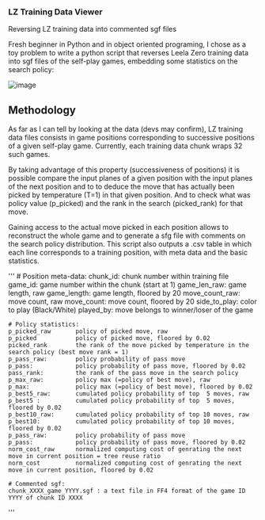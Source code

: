 ### LZ Training Data Viewer
Reversing LZ training data into commented sgf files

Fresh beginner in Python and in object oriented programing, I chose as a toy problem to write a python script that reverses Leela Zero training data into sgf files of the self-play games, embedding some statistics on the search policy:

![image](https://user-images.githubusercontent.com/37498331/46257726-b7b93a00-c4be-11e8-9a2f-978c3c632e3c.png)

## Methodology

As far as I can tell by looking at the data (devs may confirm), LZ training data files consists in game positions corresponding to successive positions of a given self-play game. Currently, each training data chunk wraps 32 such games.

By taking advantage of this property (successiveness of positions) it is possible compare the input planes of a given position with the input planes of the next position and to to deduce the move that has actually been picked by temperature (T=1) in that given position. And to check what was policy value (p_picked) and the rank in the search (picked_rank) for that move.

Gaining access to the actual move picked in each position allows to reconstruct the whole game and to generate a sfg file with comments on the search policy distribution. This script also outputs a .csv table in which each line corresponds to a training position, with meta data and the basic statistics.

'''
    # Position meta-data:
    chunk_id:          chunk number within training file
    game_id:           game number within the chunk (start at 1)
    game_len_raw:      game length, raw
    game_length:       game length, floored by 20
    move_count_raw:    move count, raw
    move_count:        move count, floored by 20
    side_to_play:      color to play (Black/White)
    played_by:         move belongs to winner/loser of the game
    
    # Policy statistics:
    p_picked_raw       policy of picked move, raw
    p_picked           policy of picked move, floored by 0.02
    picked_rank        the rank of the move picked by temperature in the search policy (best move rank = 1)
    p_pass_raw:        policy probability of pass move
    p_pass:            policy probability of pass move, floored by 0.02
    pass_rank:         the rank of the pass move in the search policy 
    p_max_raw:         policy max (=policy of best move), raw
    p_max:             policy max (=policy of best move), floored by 0.02
    p_best5_raw:       cumulated policy probability of top  5 moves, raw
    p_best5 :          cumulated policy probability of top  5 moves, floored by 0.02
    p_best10_raw:      cumulated policy probability of top 10 moves, raw
    p_best10:          cumulated policy probability of top 10 moves, floored by 0.02
    p_pass_raw:        policy probability of pass move
    p_pass:            policy probability of pass move, floored by 0.02
    norm_cost_raw      normalized computing cost of genrating the next move in current position = tree reuse ratio
    norm_cost          normalized computing cost of genrating the next move in current position, floored by 0.02
    
    # Commented sgf:
    chunk_XXXX_game_YYYY.sgf : a text file in FF4 format of the game ID YYYY of chunk ID XXXX
 '''
